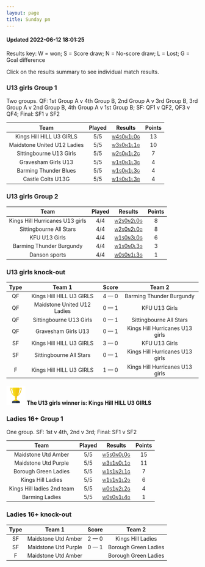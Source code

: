 ```yaml
---
layout: page
title: Sunday pm
---
```


#### Updated 2022-06-12 18:01:25 

Results key: W = won; S = Score draw; N = No-score draw; L = Lost; G = Goal difference

Click on the results summary to see individual match results.


### U13 girls Group 1
 Two groups. QF: 1st Group A v 4th Group B, 2nd Group A v 3rd Group B, 3rd Group A v 2nd Group B, 4th Group A v 1st Group B; SF: QF1 v QF2, QF3 v QF4; Final: SF1 v SF2

|            Team             | Played |                                                                                    Results                                                                                     | Points |
|:---------------------------:|:------:|:------------------------------------------------------------------------------------------------------------------------------------------------------------------------------:|:------:|
|  Kings Hill HILL U3 GIRLS   |  5/5   |  <a href="teamres/Kings-Hill-HILL-U3-GIRLS.html"><font size="1">W</font>4<font size="1">S</font>0<font size="1">N</font>1<font size="1">L</font>0<font size="1">G</font></a>   |   13   |
| Maidstone United U12 Ladies |  5/5   | <a href="teamres/Maidstone-United-U12-Ladies.html"><font size="1">W</font>3<font size="1">S</font>0<font size="1">N</font>1<font size="1">L</font>1<font size="1">G</font></a> |   10   |
|   Sittingbourne U13 Girls   |  5/5   |   <a href="teamres/Sittingbourne-U13-Girls.html"><font size="1">W</font>2<font size="1">S</font>0<font size="1">N</font>1<font size="1">L</font>2<font size="1">G</font></a>   |   7    |
|     Gravesham Girls U13     |  5/5   |     <a href="teamres/Gravesham-Girls-U13.html"><font size="1">W</font>1<font size="1">S</font>0<font size="1">N</font>1<font size="1">L</font>3<font size="1">G</font></a>     |   4    |
|    Barming Thunder Blues    |  5/5   |    <a href="teamres/Barming-Thunder-Blues.html"><font size="1">W</font>1<font size="1">S</font>0<font size="1">N</font>1<font size="1">L</font>3<font size="1">G</font></a>    |   4    |
|      Castle Colts U13G      |  5/5   |      <a href="teamres/Castle-Colts-U13G.html"><font size="1">W</font>1<font size="1">S</font>0<font size="1">N</font>1<font size="1">L</font>3<font size="1">G</font></a>      |   4    |



### U13 girls Group 2

|              Team               | Played |                                                                                      Results                                                                                       | Points |
|:-------------------------------:|:------:|:----------------------------------------------------------------------------------------------------------------------------------------------------------------------------------:|:------:|
| Kings Hill Hurricanes U13 girls |  4/4   | <a href="teamres/Kings-Hill-Hurricanes-U13-girls.html"><font size="1">W</font>2<font size="1">S</font>0<font size="1">N</font>2<font size="1">L</font>0<font size="1">G</font></a> |   8    |
|     Sittingbourne All Stars     |  4/4   |     <a href="teamres/Sittingbourne-All-Stars.html"><font size="1">W</font>2<font size="1">S</font>0<font size="1">N</font>2<font size="1">L</font>0<font size="1">G</font></a>     |   8    |
|          KFU U13 Girls          |  4/4   |          <a href="teamres/KFU-U13-Girls.html"><font size="1">W</font>1<font size="1">S</font>0<font size="1">N</font>3<font size="1">L</font>0<font size="1">G</font></a>          |   6    |
|    Barming Thunder Burgundy     |  4/4   |    <a href="teamres/Barming-Thunder-Burgundy.html"><font size="1">W</font>1<font size="1">S</font>0<font size="1">N</font>0<font size="1">L</font>3<font size="1">G</font></a>     |   3    |
|          Danson sports          |  4/4   |          <a href="teamres/Danson-sports.html"><font size="1">W</font>0<font size="1">S</font>0<font size="1">N</font>1<font size="1">L</font>3<font size="1">G</font></a>          |   1    |



### U13 girls knock-out
 

| Type |           Team 1            |    Score    |             Team 2              |
|:----:|:---------------------------:|:-----------:|:-------------------------------:|
|  QF  |  Kings Hill HILL U3 GIRLS   | 4 &mdash; 0 |    Barming Thunder Burgundy     |
|  QF  | Maidstone United U12 Ladies | 0 &mdash; 1 |          KFU U13 Girls          |
|  QF  |   Sittingbourne U13 Girls   | 0 &mdash; 1 |     Sittingbourne All Stars     |
|  QF  |     Gravesham Girls U13     | 0 &mdash; 1 | Kings Hill Hurricanes U13 girls |
|  SF  |  Kings Hill HILL U3 GIRLS   | 3 &mdash; 0 |          KFU U13 Girls          |
|  SF  |   Sittingbourne All Stars   | 0 &mdash; 1 | Kings Hill Hurricanes U13 girls |
|  F   |  Kings Hill HILL U3 GIRLS   | 1 &mdash; 0 | Kings Hill Hurricanes U13 girls |


#### <img src="assets/images/animated-trophy.gif" height="50"> The U13 girls winner is: Kings Hill HILL U3 GIRLS
### Ladies 16+ Group 1
 One group. SF: 1st v 4th, 2nd v 3rd; Final: SF1 v SF2

|            Team            | Played |                                                                                    Results                                                                                    | Points |
|:--------------------------:|:------:|:-----------------------------------------------------------------------------------------------------------------------------------------------------------------------------:|:------:|
|    Maidstone Utd Amber     |  5/5   |    <a href="teamres/Maidstone-Utd-Amber.html"><font size="1">W</font>5<font size="1">S</font>0<font size="1">N</font>0<font size="1">L</font>0<font size="1">G</font></a>     |   15   |
|    Maidstone Utd Purple    |  5/5   |    <a href="teamres/Maidstone-Utd-Purple.html"><font size="1">W</font>3<font size="1">S</font>1<font size="1">N</font>0<font size="1">L</font>1<font size="1">G</font></a>    |   11   |
|    Borough Green Ladies    |  5/5   |    <a href="teamres/Borough-Green-Ladies.html"><font size="1">W</font>1<font size="1">S</font>1<font size="1">N</font>2<font size="1">L</font>1<font size="1">G</font></a>    |   7    |
|     Kings Hill Ladies      |  5/5   |     <a href="teamres/Kings-Hill-Ladies.html"><font size="1">W</font>1<font size="1">S</font>1<font size="1">N</font>1<font size="1">L</font>2<font size="1">G</font></a>      |   6    |
| Kings Hill ladies 2nd team |  5/5   | <a href="teamres/Kings-Hill-ladies-2nd-team.html"><font size="1">W</font>0<font size="1">S</font>1<font size="1">N</font>2<font size="1">L</font>2<font size="1">G</font></a> |   4    |
|       Barming Ladies       |  5/5   |       <a href="teamres/Barming-Ladies.html"><font size="1">W</font>0<font size="1">S</font>0<font size="1">N</font>1<font size="1">L</font>4<font size="1">G</font></a>       |   1    |



### Ladies 16+ knock-out
 

| Type |        Team 1        |    Score    |        Team 2        |
|:----:|:--------------------:|:-----------:|:--------------------:|
|  SF  | Maidstone Utd Amber  | 2 &mdash; 0 |  Kings Hill Ladies   |
|  SF  | Maidstone Utd Purple | 0 &mdash; 1 | Borough Green Ladies |
|  F   | Maidstone Utd Amber  |             | Borough Green Ladies |



<br /><br /><br />